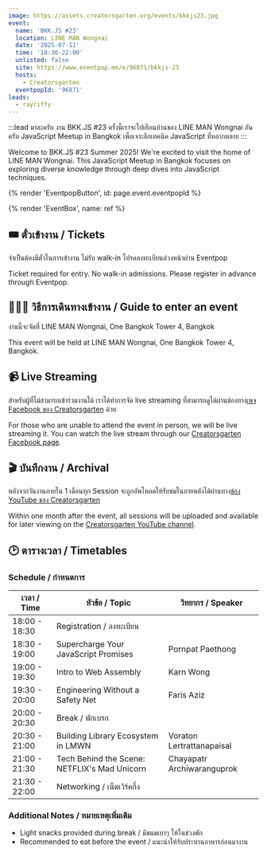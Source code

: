 ```yaml
---
image: https://assets.creatorsgarten.org/events/bkkjs23.jpg
event:
  name: 'BKK.JS #23'
  location: LINE MAN Wongnai
  date: '2025-07-11'
  time: '18:30-22:00'
  unlisted: false
  site: https://www.eventpop.me/e/96871/bkkjs-23
  hosts:
    - Creatorsgarten
  eventpopId: '96871'
leads:
  - rayriffy
---
```


:::lead
มาละครับ งาน BKK.JS #23 ครั้งนี้เราจะไปเยือนบ้านของ LINE MAN Wongnai กันครับ JavaScript Meetup in Bangkok เพื่อเจาะลึกเทคนิค JavaScript ที่หลากหลาย
:::

Welcome to BKK.JS #23 Summer 2025! We're excited to visit the home of LINE MAN Wongnai. This JavaScript Meetup in Bangkok focuses on exploring diverse knowledge through deep dives into JavaScript techniques.

{% render 'EventpopButton', id: page.event.eventpopId %}

{% render 'EventBox', name: ref %}

## 🎟️ ตั๋วเข้างาน / Tickets

จำเป็นต้องมีตั๋วในการเข้างาน ไม่รับ walk-in โปรดลงทะเบียนล่วงหน้าผ่าน Eventpop

Ticket required for entry. No walk-in admissions. Please register in advance through Eventpop.

## 🚶🏻‍♂️ วิธีการเดินทางเข้างาน / Guide to enter an event

งานนี้จะจัดที่ LINE MAN Wongnai, One Bangkok Tower 4, Bangkok

This event will be held at LINE MAN Wongnai, One Bangkok Tower 4, Bangkok.

## 📹 Live Streaming

สำหรับผู้ที่ไม่สามารถเข้าร่วมงานได้ เราได้ทำการจัด live streaming ที่สามารถดูได้ผ่านช่องทาง[เพจ Facebook ของ Creatorsgarten](https://www.facebook.com/creatorsgarten/) ด้วย

For those who are unable to attend the event in person, we will be live streaming it. You can watch the live stream through our [Creatorsgarten Facebook page](https://www.facebook.com/creatorsgarten/).

## 🎬 บันทึกงาน / Archival

หลังจากวันงานภายใน 1 เดือนทุก Session จะถูกอัพโหลดให้รับชมในภายหลังได้ผ่านทาง[ช่อง YouTube ของ Creatorsgarten](https://youtube.com/@creatorsgarten)

Within one month after the event, all sessions will be uploaded and available for later viewing on the [Creatorsgarten YouTube channel](https://youtube.com/@creatorsgarten).

## 🕑 ตารางเวลา / Timetables

### Schedule / กำหนดการ

| เวลา / Time | หัวข้อ / Topic | วิทยากร / Speaker |
|-------------|----------------|-------------------|
| 18:00 - 18:30 | Registration / ลงทะเบียน | |
| 18:30 - 19:00 | Supercharge Your JavaScript Promises | Pornpat Paethong |
| 19:00 - 19:30 | Intro to Web Assembly | Karn Wong |
| 19:30 - 20:00 | Engineering Without a Safety Net | Faris Aziz |
| 20:00 - 20:30 | Break / พักเบรก | |
| 20:30 - 21:00 | Building Library Ecosystem in LMWN | Voraton Lertrattanapaisal |
| 21:00 - 21:30 | Tech Behind the Scene: NETFLIX's Mad Unicorn | Chayapatr Archiwaranguprok |
| 21:30 - 22:00 | Networking / เน็ตเวิร์คกิ้ง | |

### Additional Notes / หมายเหตุเพิ่มเติม

- Light snacks provided during break / มีขนมเบาๆ ให้ในช่วงพัก
- Recommended to eat before the event / แนะนำให้รับประทานอาหารก่อนมางาน